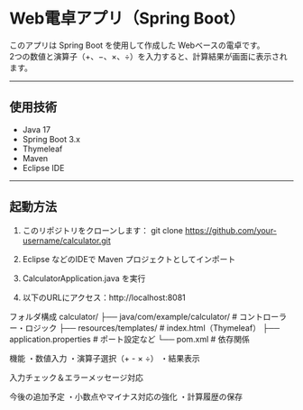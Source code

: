 # Web電卓アプリ（Spring Boot）

このアプリは Spring Boot を使用して作成した Webベースの電卓です。  
2つの数値と演算子（+、−、×、÷）を入力すると、計算結果が画面に表示されます。

---

## 使用技術

- Java 17
- Spring Boot 3.x
- Thymeleaf
- Maven
- Eclipse IDE

---

## 起動方法

1. このリポジトリをクローンします：
git clone https://github.com/your-username/calculator.git
2. Eclipse などのIDEで Maven プロジェクトとしてインポート

3. CalculatorApplication.java を実行

4. 以下のURLにアクセス：http://localhost:8081

フォルダ構成
calculator/
├── java/com/example/calculator/   # コントローラー・ロジック
├── resources/templates/           # index.html（Thymeleaf）
├── application.properties         # ポート設定など
└── pom.xml                        # 依存関係

 機能
・数値入力
・演算子選択（+ - × ÷）
・結果表示

入力チェック＆エラーメッセージ対応

今後の追加予定
・小数点やマイナス対応の強化
・計算履歴の保存

